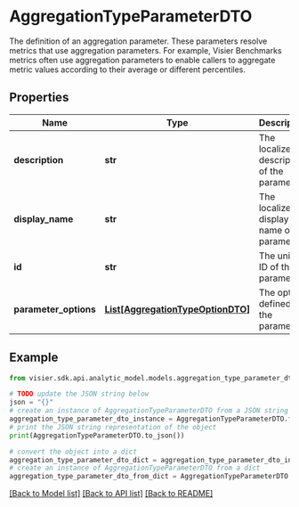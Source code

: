 # AggregationTypeParameterDTO

The definition of an aggregation parameter. These parameters resolve metrics that use aggregation parameters.  For example, Visier Benchmarks metrics often use aggregation parameters to enable callers to aggregate metric values according to their average or different percentiles.

## Properties

Name | Type | Description | Notes
------------ | ------------- | ------------- | -------------
**description** | **str** | The localized description of the parameter. | [optional] 
**display_name** | **str** | The localized display name of the parameter. | [optional] 
**id** | **str** | The unique ID of the parameter. | [optional] 
**parameter_options** | [**List[AggregationTypeOptionDTO]**](AggregationTypeOptionDTO.md) | The options defined for the parameter. | [optional] 

## Example

```python
from visier.sdk.api.analytic_model.models.aggregation_type_parameter_dto import AggregationTypeParameterDTO

# TODO update the JSON string below
json = "{}"
# create an instance of AggregationTypeParameterDTO from a JSON string
aggregation_type_parameter_dto_instance = AggregationTypeParameterDTO.from_json(json)
# print the JSON string representation of the object
print(AggregationTypeParameterDTO.to_json())

# convert the object into a dict
aggregation_type_parameter_dto_dict = aggregation_type_parameter_dto_instance.to_dict()
# create an instance of AggregationTypeParameterDTO from a dict
aggregation_type_parameter_dto_from_dict = AggregationTypeParameterDTO.from_dict(aggregation_type_parameter_dto_dict)
```
[[Back to Model list]](../README.md#documentation-for-models) [[Back to API list]](../README.md#documentation-for-api-endpoints) [[Back to README]](../README.md)


